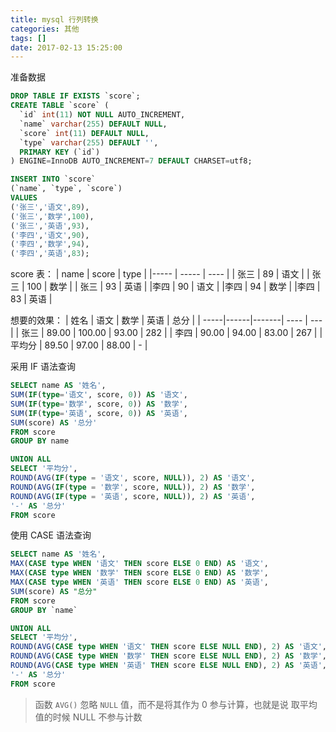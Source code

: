 ```yaml
---
title: mysql 行列转换
categories: 其他
tags: []
date: 2017-02-13 15:25:00
---
```


准备数据
```sql
DROP TABLE IF EXISTS `score`;
CREATE TABLE `score` (
  `id` int(11) NOT NULL AUTO_INCREMENT,
  `name` varchar(255) DEFAULT NULL,
  `score` int(11) DEFAULT NULL,
  `type` varchar(255) DEFAULT '',
  PRIMARY KEY (`id`)
) ENGINE=InnoDB AUTO_INCREMENT=7 DEFAULT CHARSET=utf8;

INSERT INTO `score`
(`name`, `type`, `score`)
VALUES
('张三','语文',89),
('张三','数学',100),
('张三','英语',93),
('李四','语文',90),
('李四','数学',94),
('李四','英语',83);
```
score 表：
| name | score | type |
|----- | ----- | ---- |
| 张三 | 89 | 语文 |
| 张三 | 100 | 数学 |
| 张三 | 93 | 英语 |
|李四 | 90 | 语文 |
|李四 | 94 | 数学 |
|李四 | 83 | 英语 |

想要的效果：
| 姓名 | 语文 | 数学 | 英语 | 总分 |
| -----|------|-------| ---- | --- |
| 张三 | 89.00 | 100.00 | 93.00 | 282 |
| 李四 | 90.00 | 94.00 | 83.00 | 267 |
| 平均分 | 89.50 | 97.00 | 88.00 | - |


采用 IF 语法查询
```sql
SELECT name AS '姓名',
SUM(IF(type='语文', score, 0)) AS '语文',
SUM(IF(type='数学', score, 0)) AS '数学',
SUM(IF(type='英语', score, 0)) AS '英语',
SUM(score) AS '总分'
FROM score 
GROUP BY name

UNION ALL
SELECT '平均分',
ROUND(AVG(IF(type = '语文', score, NULL)), 2) AS '语文',
ROUND(AVG(IF(type = '数学', score, NULL)), 2) AS '数学',
ROUND(AVG(IF(type = '英语', score, NULL)), 2) AS '英语',
'-' AS '总分'
FROM score
```

使用 CASE 语法查询
```sql
SELECT name AS '姓名',
MAX(CASE type WHEN '语文' THEN score ELSE 0 END) AS '语文',
MAX(CASE type WHEN '数学' THEN score ELSE 0 END) AS '数学',
MAX(CASE type WHEN '英语' THEN score ELSE 0 END) AS '英语',
SUM(score) AS "总分"
FROM score 
GROUP BY `name`

UNION ALL
SELECT '平均分',
ROUND(AVG(CASE type WHEN '语文' THEN score ELSE NULL END), 2) AS '语文',
ROUND(AVG(CASE type WHEN '数学' THEN score ELSE NULL END), 2) AS '数学',
ROUND(AVG(CASE type WHEN '英语' THEN score ELSE NULL END), 2) AS '英语',
'-' AS '总分'
FROM score
```

> 函数 `AVG()` 忽略 `NULL` 值，而不是将其作为 0 参与计算，也就是说 取平均值的时候 NULL 不参与计数
